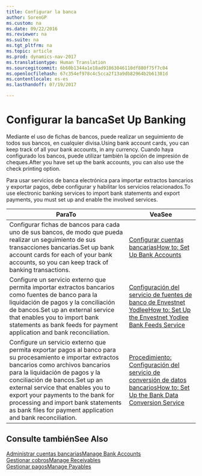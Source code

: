 ```yaml
---
title: Configurar la banca
author: SorenGP
ms.custom: na
ms.date: 09/22/2016
ms.reviewer: na
ms.suite: na
ms.tgt_pltfrm: na
ms.topic: article
ms.prod: dynamics-nav-2017
ms.translationtype: Human Translation
ms.sourcegitcommit: 6b60b1344a1e18ad91863046110df880f75f7c04
ms.openlocfilehash: 67c354ef978c4c5cca2f13a9db82964b2b61381d
ms.contentlocale: es-es
ms.lasthandoff: 07/19/2017

---
```


# <a name="set-up-banking"></a><span data-ttu-id="84584-102">Configurar la banca</span><span class="sxs-lookup"><span data-stu-id="84584-102">Set Up Banking</span></span>

<span data-ttu-id="84584-103">Mediante el uso de fichas de bancos, puede realizar un seguimiento de todos sus bancos, en cualquier divisa.</span><span class="sxs-lookup"><span data-stu-id="84584-103">Using bank account cards, you can keep track of all your bank accounts, in any currency.</span></span> <span data-ttu-id="84584-104">Cuando haya configurado los bancos, puede utilizar también la opción de impresión de cheques.</span><span class="sxs-lookup"><span data-stu-id="84584-104">After you have set up the bank accounts, you can also use the check printing option.</span></span>

<span data-ttu-id="84584-105">Para usar servicios de banca electrónica para importar extractos bancarios y exportar pagos, debe configurar y habilitar los servicios relacionados.</span><span class="sxs-lookup"><span data-stu-id="84584-105">To use electronic banking services to import bank statements and  export payments, you must set up and enable the involved services.</span></span>

|<span data-ttu-id="84584-106">Para</span><span class="sxs-lookup"><span data-stu-id="84584-106">To</span></span> |<span data-ttu-id="84584-107">Vea</span><span class="sxs-lookup"><span data-stu-id="84584-107">See</span></span> |
|---|----|
|<span data-ttu-id="84584-108">Configurar fichas de bancos para cada uno de sus bancos, de modo que pueda realizar un seguimiento de sus transacciones bancarias.</span><span class="sxs-lookup"><span data-stu-id="84584-108">Set up bank account cards for each of your bank accounts, so you can keep track of banking transactions.</span></span>|[<span data-ttu-id="84584-109">Configurar cuentas bancarias</span><span class="sxs-lookup"><span data-stu-id="84584-109">How to: Set Up Bank Accounts</span></span>](bank-how-setup-bank-accounts.md)|
|<span data-ttu-id="84584-110">Configure un servicio externo que permita importar extractos bancarios como fuentes de banco para la liquidación de pagos y la conciliación de bancos.</span><span class="sxs-lookup"><span data-stu-id="84584-110">Set up an external service that enables you to import bank statements as bank feeds for payment application and bank reconciliation.</span></span>|[<span data-ttu-id="84584-111">Configuración del servicio de fuentes de banco de Envestnet Yodlee</span><span class="sxs-lookup"><span data-stu-id="84584-111">How to: Set Up the Envestnet Yodlee Bank Feeds Service</span></span>](bank-how-setup-bank-statement-service.md)|
|<span data-ttu-id="84584-112">Configure un servicio externo que permita exportar pagos al banco para su procesamiento e importar extractos bancarios como archivos bancarios para la liquidación de pagos y la conciliación de bancos.</span><span class="sxs-lookup"><span data-stu-id="84584-112">Set up an external service that enables you to export your payments to the bank for processing  and import bank statements as bank files for payment application and bank reconciliation.</span></span>|[<span data-ttu-id="84584-113">Procedimiento: Configuración del servicio de conversión de datos bancarios</span><span class="sxs-lookup"><span data-stu-id="84584-113">How to: Set Up the Bank Data Conversion Service</span></span>](bank-how-setup-bank-data-conversion-service.md)|

## <a name="see-also"></a><span data-ttu-id="84584-114">Consulte también</span><span class="sxs-lookup"><span data-stu-id="84584-114">See Also</span></span>
[<span data-ttu-id="84584-115">Administrar cuentas bancarias</span><span class="sxs-lookup"><span data-stu-id="84584-115">Manage Bank Accounts</span></span>](bank-manage-bank-accounts.md)  
[<span data-ttu-id="84584-116">Gestionar cobros</span><span class="sxs-lookup"><span data-stu-id="84584-116">Manage Receivables</span></span>](receivables-manage-receivables.md)  
[<span data-ttu-id="84584-117">Gestionar pagos</span><span class="sxs-lookup"><span data-stu-id="84584-117">Manage Payables</span></span>](payables-manage-payables.md)

